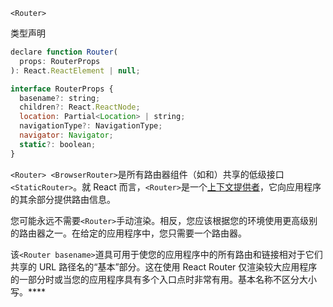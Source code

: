 `<Router>`

类型声明

```javascript
declare function Router(
  props: RouterProps
): React.ReactElement | null;

interface RouterProps {
  basename?: string;
  children?: React.ReactNode;
  location: Partial<Location> | string;
  navigationType?: NavigationType;
  navigator: Navigator;
  static?: boolean;
}
```

`<Router> <BrowserRouter>`是所有路由器组件（如和）共享的低级接口`<StaticRouter>`。就 React 而言，`<Router>`是一个[上下文提供者](https://reactjs.org/docs/context.html#contextprovider)，它向应用程序的其余部分提供路由信息。

您可能永远不需要`<Router>`手动渲染。相反，您应该根据您的环境使用更高级别的路由器之一。在给定的应用程序中，您只需要一个路由器。

该`<Router basename>`道具可用于使您的应用程序中的所有路由和链接相对于它们共享的 URL 路径名的“基本”部分。这在使用 React Router 仅渲染较大应用程序的一部分时或当您的应用程序具有多个入口点时非常有用。基本名称不区分大小写。****